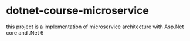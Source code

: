 # dotnet-course-microservice
this project is a implementation of microservice architecture with Asp.Net core and .Net 6 
